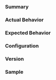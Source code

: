 ### Summary

<!-- 
Please provide a high level summary of the issue you are having
-->

### Actual Behavior

<!-- 
Please describe step by step the behavior you are observing
-->

### Expected Behavior

<!--
Please describe step by step the behavior you expect
-->

### Configuration

<!--
Please provide any configuration you have.
-->

### Version

<!--
Please describe what version you are using. Does the problem occur in other versions?
-->

### Sample

<!--
Providing a complete sample (i.e. link to a github repository) will give this issue higher
priority than issues that do not have a complete sample
-->
